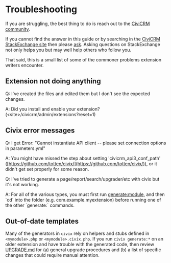 # Troubleshooting

If you are struggling, the best thing to do is reach out to the [CiviCRM community](basics/community.md).

If you cannot find the answer in this guide or by searching in the [CiviCRM StackExchange site](http://civicrm.stackexchange.com/) then please [ask](http://civicrm.stackexchange.com/questions/ask). Asking questions on StackExchange not only helps you but may well help others who follow you.

That said, this is a small list of some of the commoner problems extension writers encounter.

## Extension not doing anything

<!-- TODO: arguably this list should be removed altogether?? -->

Q: I've created the files and edited them but I don't see the expected changes.

A: Did you install and enable your extension? (<site\>/civicrm/admin/extensions?reset=1)

## Civix error messages

Q: I get Error: "Cannot instantiate API client -- please set connection options in parameters.yml"

A: You might have missed the step about setting 'civicrm\_api3\_conf\_path' ([https://github.com/totten/civix/](https://github.com/totten/civix/)), or it didn't get set properly for some reason.

Q: I've tried to generate a page/report/search/upgrader/etc with civix but it's not working.

A: For all of the various types, you must first run [generate:module](http://generatemodule), and then \`cd\` into the folder (e.g. com.example.myextension) before running one of the other \`generate:\` commands.

## Out-of-date templates

Many of the generators in `civix` rely on helpers and stubs defined in `<mymodule>.php` or `<mymodule>.civix.php`. If you
run `civix generate:*` on an older extension and have trouble with the generated code, then review [UPGRADE.md](https://github.com/totten/civix/blob/master/UPGRADE.md)
for (a) general upgrade procedures and (b) a list of specific changes that could require manual attention.
